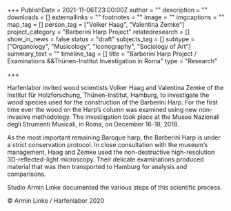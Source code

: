 +++
PublishDate = 2021-11-06T23:00:00Z
author = ""
description = ""
downloads = []
externallinks = ""
footnotes = ""
image = ""
imgcaptions = ""
map_tag = []
person_tag = ["Volker Haag", "Valentina Zemke"]
project_category = "Barberini Harp Project"
relatedresearch = []
show_in_news = false
status = "draft"
subjects_tag = []
subtype = ["Organology", "Musicology", "Iconography", "Sociology of Art"]
summary_text = ""
timeline_tag = []
title = "Barberini Harp Project / Examinations &&Thünen-Institut Investigation in Roma"
type = "Research"

+++

Harfenlabor invited wood scientists Volker Haag and Valentina Zemke of the Institut für Holzforschung, Thünen-Institut, Hamburg, to investigate the wood species used for the construction of the Barberini Harp. For the first time ever the wood on the Harp’s column was examined using new non-invasive methodology. The investigation took place at the Museo Nazionali degli Strumenti Musicali, in Roma, on December 16-18, 2018.

As the most important remaining Baroque harp, the Barberini Harp is under a strict conservation protocol. In close consultation with the museum’s management, Haag and Zemke used the non-destructive high-resolution 3D-reflected-light microscopy. Their delicate examinations produced material that was then transported to Hamburg for analysis and comparisons.

Studio Armin Linke documented the various steps of this scientific process.

© Armin Linke / Harfenlabor 2020